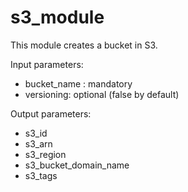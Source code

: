 # s3_module
This module creates a bucket in S3.

Input parameters:

- bucket_name : mandatory
- versioning: optional (false by default)

Output parameters:

- s3_id
- s3_arn
- s3_region
- s3_bucket_domain_name
- s3_tags
